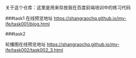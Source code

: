 关于这个仓库：这里是用来存放我在百度前端培训中的练习代码

###task1
在线预览地址  https://shangraochq.github.io/my-ife/task001/blog.html

###task2

轮播图在线预览地址 https://shangraochq.github.io/my-ife/task002/task002_3.html